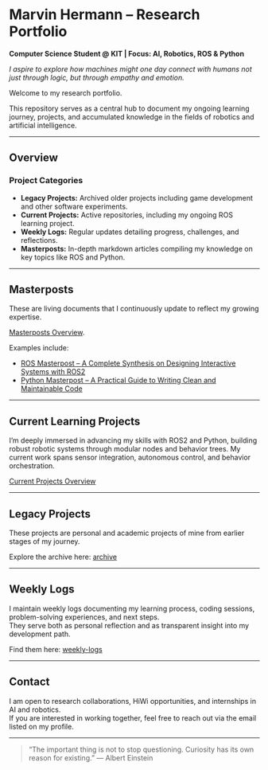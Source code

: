 # Marvin Hermann – Research Portfolio

**Computer Science Student @ KIT | Focus: AI, Robotics, ROS & Python**

*I aspire to explore how machines might one day connect with humans not just through logic, but through empathy and emotion.*

Welcome to my research portfolio.

This repository serves as a central hub to document my ongoing learning journey, projects, and accumulated knowledge in the fields of robotics and artificial intelligence.

---

## Overview

### Project Categories
- **Legacy Projects:** Archived older projects including game development and other software experiments.  
- **Current Projects:** Active repositories, including my ongoing ROS learning project.  
- **Weekly Logs:** Regular updates detailing progress, challenges, and reflections.  
- **Masterposts:** In-depth markdown articles compiling my knowledge on key topics like ROS and Python.

---

## Masterposts

These are living documents that I continuously update to reflect my growing expertise.

[Masterposts Overview](https://github.com/marvin-hermann-research/masterposts).  

Examples include:  
- [ROS Masterpost – A Complete Synthesis on Designing Interactive Systems with ROS2](https://github.com/marvin-hermann-research/masterposts/blob/main/ros2_engineering_notes.md)  
- [Python Masterpost – A Practical Guide to Writing Clean and Maintainable Code](https://github.com/marvin-hermann-research/masterposts/blob/main/python_for_robotic_engineering.md)

---

## Current Learning Projects

I’m deeply immersed in advancing my skills with ROS2 and Python, building robust robotic systems through modular nodes and behavior trees. My current work spans sensor integration, autonomous control, and behavior orchestration.

[Current Projects Overview](https://github.com/marvin-hermann-research/current-projects)

---

## Legacy Projects
These projects are personal and academic projects of mine from earlier stages of my journey.

Explore the archive here: [archive](https://github.com/marvin-hermann-research/legacy-projects)

---

## Weekly Logs

I maintain weekly logs documenting my learning process, coding sessions, problem-solving experiences, and next steps.  
They serve both as personal reflection and as transparent insight into my development path.  

Find them here: [weekly-logs](https://github.com/marvin-hermann-research/weekly-logs)

---

## Contact

I am open to research collaborations, HiWi opportunities, and internships in AI and robotics.  
If you are interested in working together, feel free to reach out via the email listed on my profile.

---

> “The important thing is not to stop questioning. Curiosity has its own reason for existing.”
— Albert Einstein

